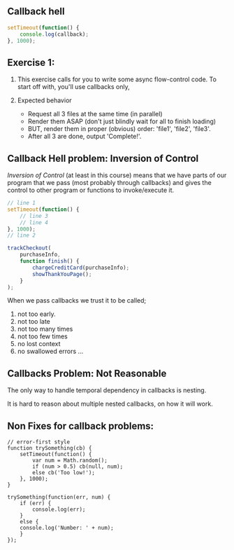 ## Callback hell

```javascript
setTimeout(function() {
	console.log(callback);
}, 1000);
```

## Exercise 1:

1. This exercise calls for you to write some async flow-control code. To start off with, you'll use callbacks only,

2. Expected behavior 
	- Request all 3 files at the same time (in parallel)
	- Render them ASAP (don't just blindly wait for all to finish loading)
	- BUT, render them in proper (obvious) order: 'file1', 'file2', 'file3'.
	- After all 3 are done, output 'Complete!'.

## Callback Hell problem: Inversion of Control

_Inversion of Control_ (at least in this course) means that we have parts of our program that we pass (most probably through callbacks) and gives the control to other program or functions to invoke/execute it.

```javascript
// line 1
setTimeout(function() {
	// line 3	
	// line 4
}, 1000);
// line 2
```

```javascript
trackCheckout(
	purchaseInfo, 
	function finish() {
		chargeCreditCard(purchaseInfo);
		showThankYouPage();
	}
);
```

When we pass callbacks we trust it to be called;
1. not too early.
2. not too late
3. not too many times
4. not too few times
5. no lost context
6. no swallowed errors
... 


## Callbacks Problem: Not Reasonable

The only way to handle temporal dependency in callbacks is nesting.

It is hard to reason about multiple nested callbacks, on how it will work.

## Non Fixes for callback problems:

```
// error-first style
function trySomething(cb) {
	setTimeout(function() {
		var num = Math.random();
		if (num > 0.5) cb(null, num);
		else cb('Too low!');
	}, 1000);
}

trySomething(function(err, num) {
	if (err) {
		console.log(err);
	} 
	else {
	console.log('Number: ' + num);
	}
});
```
 




	